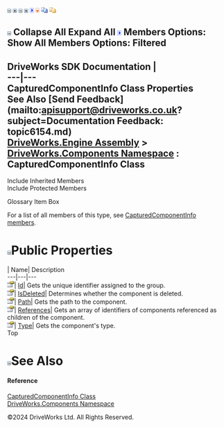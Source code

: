 ![](dotnetimages/collapse.gif) ![](dotnetimages/expand.gif) ![](dotnetimages/collapse.gif) ![](dotnetimages/expand.gif) ![](dotnetimages/drpdown.gif) ![](dotnetimages/drpdown_orange.gif) ![](dotnetimages/copycode.gif) ![](dotnetimages/copycodeHighlight.gif)

![](dotnetimages/collapse.gif) Collapse All Expand All ![](dotnetimages/drpdown.gif) Members Options: Show All  Members Options: Filtered   
---  
DriveWorks SDK Documentation  |   
---|---  
CapturedComponentInfo Class Properties   
See Also [Send Feedback](mailto:apisupport@driveworks.co.uk?subject=Documentation Feedback: topic6154.md)  
[DriveWorks.Engine Assembly](topic2156.md) > [DriveWorks.Components Namespace](topic6089.md) : CapturedComponentInfo Class  
---  
  
Include Inherited Members    
Include Protected Members    


Glossary Item Box

For a list of all members of this type, see [CapturedComponentInfo members](topic6155.md).

# ![](dotnetimages/collapse.gif)Public Properties

| Name| Description  
---|---|---  
![Public Property](dotnetimages/publicProperty.gif)| [Id](topic6162.md)| Gets the unique identifier assigned to the group.   
![Public Property](dotnetimages/publicProperty.gif)| [IsDeleted](topic6163.md)| Determines whether the component is deleted.   
![Public Property](dotnetimages/publicProperty.gif)| [Path](topic6164.md)| Gets the path to the component.   
![Public Property](dotnetimages/publicProperty.gif)| [References](topic6165.md)| Gets an array of identifiers of components referenced as children of the component.   
![Public Property](dotnetimages/publicProperty.gif)| [Type](topic6166.md)| Gets the component's type.   
Top

# ![](dotnetimages/collapse.gif)See Also

#### Reference

[CapturedComponentInfo Class](topic6154.md)   
[DriveWorks.Components Namespace](topic6089.md)

©2024 DriveWorks Ltd. All Rights Reserved.
